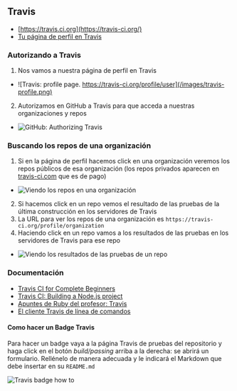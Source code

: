 ## Travis

* [https://travis.ci.org](https://travis-ci.org/)
* [Tu página de perfil en Travis](https://travis-ci.org/profile)

### Autorizando a Travis

1. Nos vamos a nuestra página de perfil en Travis
  - ![Travis: profile page. https://travis-ci.org/profile/user](/images/travis-profile.png)
2. Autorizamos en GitHub a Travis para que acceda a nuestras organizaciones y repos
  - ![GitHub: Authorizing Travis](/images/github-authorized-applications-travis.png)
  
  
### Buscando los repos de una organización

1. Si en la página de perfil hacemos click en una organización veremos los repos públicos de esa organización (los repos privados aparecen en [travis-ci.com](https://travis-ci.com/) que es de pago)
  -  ![Viendo los repos en una organización](/images/travis-profile-organization.png)
2. Si hacemos click en un repo vemos el resultado de las pruebas de la última construcción en los servidores de Travis 
3. La URL para ver los repos de una organización es `https://travis-ci.org/profile/organization`
4. Haciendo click en un repo vamos a los resultados de las pruebas en los servidores de Travis para ese repo
  - ![Viendo los resultados de las pruebas de un repo](/images/travis-org-repo.png)


### Documentación

* [Travis CI for Complete Beginners](https://docs.travis-ci.com/user/for-beginners)
* [Travis CI: Building a Node.js project](https://docs.travis-ci.com/user/languages/javascript-with-nodejs/)
* [Apuntes de Ruby del profesor: Travis](https://crguezl.github.io/apuntes-ruby/node326.html)
* [El cliente Travis de línea de comandos](https://github.com/travis-ci/travis.rb)

#### Como hacer un Badge Travis
Para hacer un badge vaya a la página Travis de pruebas del repositorio y haga click en el botón *build/passing* arriba a la derecha: se abrirá un formulario. Rellénelo de manera adecuada y le indicará el Markdown que debe insertar en su `README.md`

![Travis badge how to](/images/travisstatus.png)

